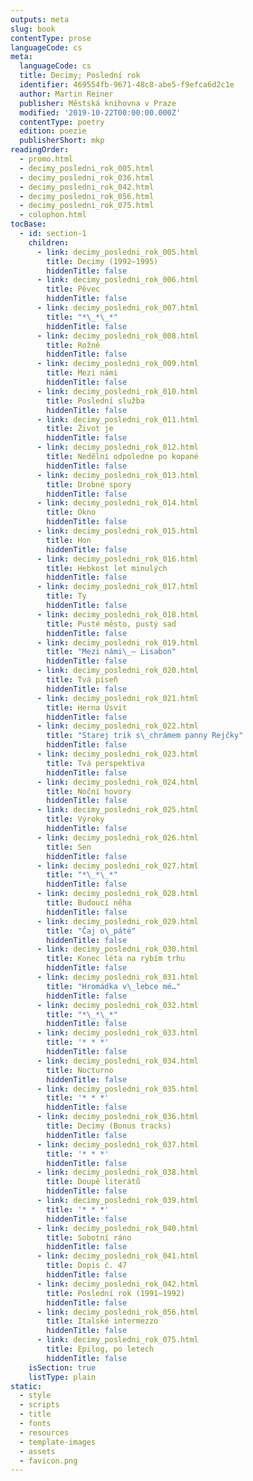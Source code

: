 ```yaml
---
outputs: meta
slug: book
contentType: prose
languageCode: cs
meta:
  languageCode: cs
  title: Decimy; Poslední rok
  identifier: 469554fb-9671-48c8-abe5-f9efca6d2c1e
  author: Martin Reiner
  publisher: Městská knihovna v Praze
  modified: '2019-10-22T00:00:00.000Z'
  contentType: poetry
  edition: poezie
  publisherShort: mkp
readingOrder:
  - promo.html
  - decimy_posledni_rok_005.html
  - decimy_posledni_rok_036.html
  - decimy_posledni_rok_042.html
  - decimy_posledni_rok_056.html
  - decimy_posledni_rok_075.html
  - colophon.html
tocBase:
  - id: section-1
    children:
      - link: decimy_posledni_rok_005.html
        title: Decimy (1992–1995)
        hiddenTitle: false
      - link: decimy_posledni_rok_006.html
        title: Pěvec
        hiddenTitle: false
      - link: decimy_posledni_rok_007.html
        title: "*\_*\_*"
        hiddenTitle: false
      - link: decimy_posledni_rok_008.html
        title: Rožně
        hiddenTitle: false
      - link: decimy_posledni_rok_009.html
        title: Mezi námi
        hiddenTitle: false
      - link: decimy_posledni_rok_010.html
        title: Poslední služba
        hiddenTitle: false
      - link: decimy_posledni_rok_011.html
        title: Život je
        hiddenTitle: false
      - link: decimy_posledni_rok_012.html
        title: Nedělní odpoledne po kopané
        hiddenTitle: false
      - link: decimy_posledni_rok_013.html
        title: Drobné spory
        hiddenTitle: false
      - link: decimy_posledni_rok_014.html
        title: Okno
        hiddenTitle: false
      - link: decimy_posledni_rok_015.html
        title: Hon
        hiddenTitle: false
      - link: decimy_posledni_rok_016.html
        title: Hebkost let minulých
        hiddenTitle: false
      - link: decimy_posledni_rok_017.html
        title: Ty
        hiddenTitle: false
      - link: decimy_posledni_rok_018.html
        title: Pusté město, pustý sad
        hiddenTitle: false
      - link: decimy_posledni_rok_019.html
        title: "Mezi námi\_— Lisabon"
        hiddenTitle: false
      - link: decimy_posledni_rok_020.html
        title: Tvá píseň
        hiddenTitle: false
      - link: decimy_posledni_rok_021.html
        title: Herna Úsvit
        hiddenTitle: false
      - link: decimy_posledni_rok_022.html
        title: "Starej trik s\_chrámem panny Rejčky"
        hiddenTitle: false
      - link: decimy_posledni_rok_023.html
        title: Tvá perspektiva
        hiddenTitle: false
      - link: decimy_posledni_rok_024.html
        title: Noční hovory
        hiddenTitle: false
      - link: decimy_posledni_rok_025.html
        title: Výroky
        hiddenTitle: false
      - link: decimy_posledni_rok_026.html
        title: Sen
        hiddenTitle: false
      - link: decimy_posledni_rok_027.html
        title: "*\_*\_*"
        hiddenTitle: false
      - link: decimy_posledni_rok_028.html
        title: Budoucí něha
        hiddenTitle: false
      - link: decimy_posledni_rok_029.html
        title: "Čaj o\_páté"
        hiddenTitle: false
      - link: decimy_posledni_rok_030.html
        title: Konec léta na rybím trhu
        hiddenTitle: false
      - link: decimy_posledni_rok_031.html
        title: "Hromádka v\_lebce mé…"
        hiddenTitle: false
      - link: decimy_posledni_rok_032.html
        title: "*\_*\_*"
        hiddenTitle: false
      - link: decimy_posledni_rok_033.html
        title: '* * *'
        hiddenTitle: false
      - link: decimy_posledni_rok_034.html
        title: Nocturno
        hiddenTitle: false
      - link: decimy_posledni_rok_035.html
        title: '* * *'
        hiddenTitle: false
      - link: decimy_posledni_rok_036.html
        title: Decimy (Bonus tracks)
        hiddenTitle: false
      - link: decimy_posledni_rok_037.html
        title: '* * *'
        hiddenTitle: false
      - link: decimy_posledni_rok_038.html
        title: Doupě literátů
        hiddenTitle: false
      - link: decimy_posledni_rok_039.html
        title: '* * *'
        hiddenTitle: false
      - link: decimy_posledni_rok_040.html
        title: Sobotní ráno
        hiddenTitle: false
      - link: decimy_posledni_rok_041.html
        title: Dopis č. 47
        hiddenTitle: false
      - link: decimy_posledni_rok_042.html
        title: Poslední rok (1991–1992)
        hiddenTitle: false
      - link: decimy_posledni_rok_056.html
        title: Italské intermezzo
        hiddenTitle: false
      - link: decimy_posledni_rok_075.html
        title: Epilog, po letech
        hiddenTitle: false
    isSection: true
    listType: plain
static:
  - style
  - scripts
  - title
  - fonts
  - resources
  - template-images
  - assets
  - favicon.png
---
```

